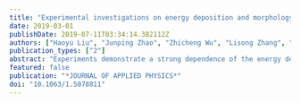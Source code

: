 ```yaml
---
title: "Experimental investigations on energy deposition and morphology of exploding aluminum wires in argon gas"
date: 2019-03-01
publishDate: 2019-07-11T03:34:14.382112Z
authors: ["Haoyu Liu", "Junping Zhao", "Zhicheng Wu", "Lisong Zhang", "Qiaogen Zhang"]
publication_types: ["2"]
abstract: "Experiments demonstrate a strong dependence of the energy deposition and morphology of exploding Al wires in argon gas on ambient pressures, charging voltage, and wire sizes. The specific energy deposition, before voltage collapse, increases with increasing ambient pressures and applied voltage but decreases with increasing wire sizes. The observation of the spatiotemporal distribution of exploding wires indicates that increased energy deposition suppresses the axial inhomogeneity, especially for large-sized wires, and improves the expansion velocity of the metal core. The expansion velocity of the wire core (100 mu m in diameter, 2 cm in length) varies from similar to 0.49 km/s to similar to 2.3 km/s when the specific energy deposition increases from 1.95 eV/atom to 3.01 eV/atom. Decreased surrounding pressures also improve the expansion velocity. Furthermore, the analysis of photographs and emission spectrums demonstrates that the surrounding gases promote the formation of coronal plasmas when the pressure is no more than 50 kPa."
featured: false
publication: "*JOURNAL OF APPLIED PHYSICS*"
doi: "10.1063/1.5078811"
---
```


